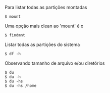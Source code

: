 Para listar todas as partições montadas
```
$ mount
```

Uma opção mais clean ao 'mount' é o
```
$ findmnt
```


Listar todas as partições do sistema
```
$ df -h
```

Observando tamanho de arquivo e/ou diretórios
```
$ du
$ du -h
$ du -hs
$ du -hs /home
```
